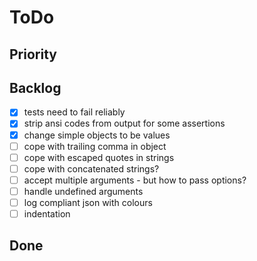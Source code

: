 # ToDo

## Priority

## Backlog

-   [x] tests need to fail reliably
-   [x] strip ansi codes from output for some assertions
-   [x] change simple objects to be values
-   [ ] cope with trailing comma in object
-   [ ] cope with escaped quotes in strings
-   [ ] cope with concatenated strings?
-   [ ] accept multiple arguments - but how to pass options?
-   [ ] handle undefined arguments
-   [ ] log compliant json with colours
-   [ ] indentation

## Done

